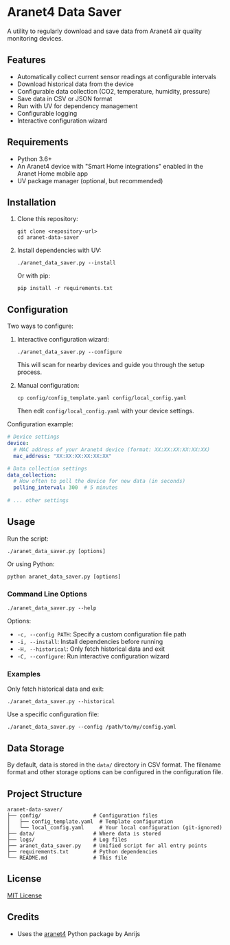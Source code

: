 # Aranet4 Data Saver

A utility to regularly download and save data from Aranet4 air quality monitoring devices.

## Features

- Automatically collect current sensor readings at configurable intervals
- Download historical data from the device
- Configurable data collection (CO2, temperature, humidity, pressure)
- Save data in CSV or JSON format
- Run with UV for dependency management
- Configurable logging
- Interactive configuration wizard

## Requirements

- Python 3.6+
- An Aranet4 device with "Smart Home integrations" enabled in the Aranet Home mobile app
- UV package manager (optional, but recommended)

## Installation

1. Clone this repository:
   ```
   git clone <repository-url>
   cd aranet-data-saver
   ```

2. Install dependencies with UV:
   ```
   ./aranet_data_saver.py --install
   ```

   Or with pip:
   ```
   pip install -r requirements.txt
   ```

## Configuration

Two ways to configure:

1. Interactive configuration wizard:
   ```
   ./aranet_data_saver.py --configure
   ```
   This will scan for nearby devices and guide you through the setup process.

2. Manual configuration:
   ```
   cp config/config_template.yaml config/local_config.yaml
   ```
   Then edit `config/local_config.yaml` with your device settings.

Configuration example:
```yaml
# Device settings
device:
  # MAC address of your Aranet4 device (format: XX:XX:XX:XX:XX:XX)
  mac_address: "XX:XX:XX:XX:XX:XX"

# Data collection settings
data_collection:
  # How often to poll the device for new data (in seconds)
  polling_interval: 300  # 5 minutes
  
# ... other settings
```

## Usage

Run the script:

```
./aranet_data_saver.py [options]
```

Or using Python:

```
python aranet_data_saver.py [options]
```

### Command Line Options

```
./aranet_data_saver.py --help
```

Options:
- `-c, --config PATH`: Specify a custom configuration file path
- `-i, --install`: Install dependencies before running
- `-H, --historical`: Only fetch historical data and exit
- `-C, --configure`: Run interactive configuration wizard

### Examples

Only fetch historical data and exit:
```
./aranet_data_saver.py --historical
```

Use a specific configuration file:
```
./aranet_data_saver.py --config /path/to/my/config.yaml
```

## Data Storage

By default, data is stored in the `data/` directory in CSV format. The filename format and other storage options can be configured in the configuration file.

## Project Structure

```
aranet-data-saver/
├── config/                 # Configuration files
│   ├── config_template.yaml  # Template configuration
│   └── local_config.yaml     # Your local configuration (git-ignored)
├── data/                   # Where data is stored
├── logs/                   # Log files
├── aranet_data_saver.py    # Unified script for all entry points
├── requirements.txt        # Python dependencies
└── README.md               # This file
```

## License

[MIT License](LICENSE)

## Credits

- Uses the [aranet4](https://github.com/Anrijs/Aranet4-Python) Python package by Anrijs